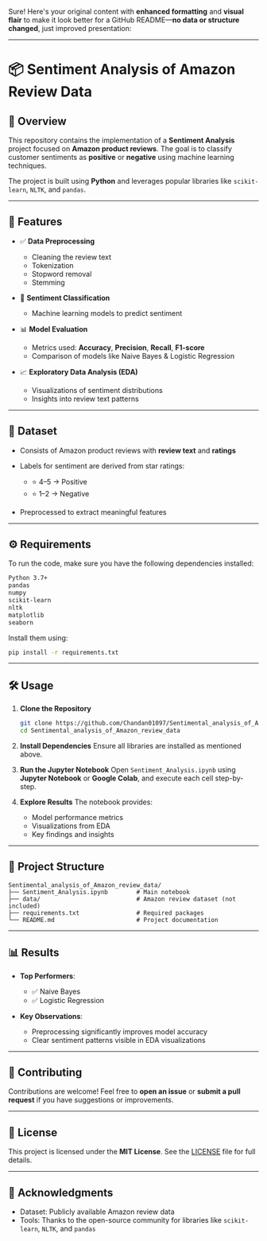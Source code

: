 Sure! Here's your original content with **enhanced formatting** and **visual flair** to make it look better for a GitHub README—**no data or structure changed**, just improved presentation:

---

# 📦 Sentiment Analysis of Amazon Review Data

## 📝 Overview

This repository contains the implementation of a **Sentiment Analysis** project focused on **Amazon product reviews**. The goal is to classify customer sentiments as **positive** or **negative** using machine learning techniques.

The project is built using **Python** and leverages popular libraries like `scikit-learn`, `NLTK`, and `pandas`.

---

## 🚀 Features

* ✅ **Data Preprocessing**

  * Cleaning the review text
  * Tokenization
  * Stopword removal
  * Stemming

* 🤖 **Sentiment Classification**

  * Machine learning models to predict sentiment

* 📊 **Model Evaluation**

  * Metrics used: **Accuracy**, **Precision**, **Recall**, **F1-score**
  * Comparison of models like Naive Bayes & Logistic Regression

* 📈 **Exploratory Data Analysis (EDA)**

  * Visualizations of sentiment distributions
  * Insights into review text patterns

---

## 📂 Dataset

* Consists of Amazon product reviews with **review text** and **ratings**
* Labels for sentiment are derived from star ratings:

  * ⭐ 4–5 → Positive
  * ⭐ 1–2 → Negative
* Preprocessed to extract meaningful features

---

## ⚙️ Requirements

To run the code, make sure you have the following dependencies installed:

```bash
Python 3.7+
pandas
numpy
scikit-learn
nltk
matplotlib
seaborn
```

Install them using:

```bash
pip install -r requirements.txt
```

---

## 🛠️ Usage

1. **Clone the Repository**

   ```bash
   git clone https://github.com/Chandan01097/Sentimental_analysis_of_Amazon_review_data.git
   cd Sentimental_analysis_of_Amazon_review_data
   ```

2. **Install Dependencies**
   Ensure all libraries are installed as mentioned above.

3. **Run the Jupyter Notebook**
   Open `Sentiment_Analysis.ipynb` using **Jupyter Notebook** or **Google Colab**, and execute each cell step-by-step.

4. **Explore Results**
   The notebook provides:

   * Model performance metrics
   * Visualizations from EDA
   * Key findings and insights

---

## 📁 Project Structure

```
Sentimental_analysis_of_Amazon_review_data/
├── Sentiment_Analysis.ipynb        # Main notebook
├── data/                           # Amazon review dataset (not included)
├── requirements.txt                # Required packages
└── README.md                       # Project documentation
```

---

## 📊 Results

* **Top Performers**:

  * ✅ Naive Bayes
  * ✅ Logistic Regression

* **Key Observations**:

  * Preprocessing significantly improves model accuracy
  * Clear sentiment patterns visible in EDA visualizations

---

## 🤝 Contributing

Contributions are welcome!
Feel free to **open an issue** or **submit a pull request** if you have suggestions or improvements.

---

## 📄 License

This project is licensed under the **MIT License**.
See the [LICENSE](LICENSE) file for full details.

---

## 🙏 Acknowledgments

* Dataset: Publicly available Amazon review data
* Tools: Thanks to the open-source community for libraries like `scikit-learn`, `NLTK`, and `pandas`
